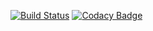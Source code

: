 [![Build Status](https://travis-ci.org/uzma29/newcode.svg?branch=master)](https://travis-ci.org/uzma29/newcode)
[![Codacy Badge](https://api.codacy.com/project/badge/Grade/ca4bf6161bd24de29aba1a6de6d62ec8)](https://www.codacy.com/app/uzma29/newcode?utm_source=github.com&amp;utm_medium=referral&amp;utm_content=uzma29/newcode&amp;utm_campaign=Badge_Grade)
